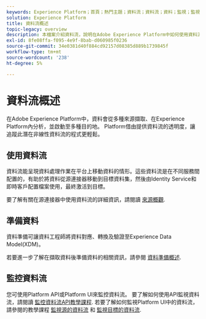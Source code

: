 ```yaml
---
keywords: Experience Platform；首頁；熱門主題；資料流；資料流；資料；監視；監視資料流；監視資料流；監視；監視資料流；監視資料流；監視資料流；資料流；流；服務；
solution: Experience Platform
title: 資料流概述
topic-legacy: overview
description: 本檔案介紹資料流，說明在Adobe Experience Platform中如何使用資料流。
exl-id: 8fe08ffa-f095-4e9f-8bab-d060985f0236
source-git-commit: 34e0381d40f884cd92157d08385d889b1739845f
workflow-type: tm+mt
source-wordcount: '238'
ht-degree: 5%

---
```


# 資料流概述

在Adobe Experience Platform中，資料會從多種來源擷取、在Experience Platform內分析，並啟動至多種目的地。 Platform借由提供資料流的透明度，讓追蹤此潛在非線性資料流的程式更輕鬆。

## 使用資料流

資料流能呈現資料處理作業在平台上移動資料的情形。這些資料流是在不同服務間配置的，有助於將資料從源連接器移動到目標資料集，然後由Identity Service和即時客戶配置檔案使用，最終激活到目標。

要了解有關在源連接器中使用資料流的詳細資訊，請閱讀 [來源概觀](../sources/home.md).

## 準備資料

資料準備可讓資料工程師將資料對應、轉換及驗證至Experience Data Model(XDM)。

若要進一步了解在擷取資料後準備資料的相關資訊，請參閱 [資料準備概述](../data-prep/home.md).

## 監控資料流

您可使用Platform API或Platform UI來監控資料流。 要了解如何使用API監視資料流，請閱讀 [監控資料流API教學課程](./api/monitor.md). 若要了解如何監視Platform UI中的資料流，請參閱的教學課程 [監視源的資料流](./ui/monitor-sources.md) 和 [監視目標的資料流](./ui/monitor-destinations.md).
